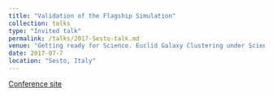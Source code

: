 ```yaml
---
title: "Validation of the Flagship Simulation"
collection: talks
type: "Invited talk"
permalink: /talks/2017-Sesto-talk.md
venue: "Getting ready for Science. Euclid Galaxy Clustering under Science Performance Review"
date: 2017-07-7
location: "Sesto, Italy"
---
```


[Conference site](http://www.sexten-cfa.eu/event/getting-ready-for-science-euclid-galaxy-clustering-under-science-performance-review/)
